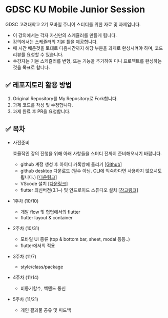 # GDSC KU Mobile Junior Session
GDSC 고려대학교 2기 모바일 주니어 스터디를 위한 자료 및 과제입니다. 
- 이 강의에서는 각자 자신만의 스케쥴러를 만들게 됩니다.
- 강의에서는 스케쥴러의 기본 틀을 제공합니다.
- 매 시간 배운것을 토대로 다음시간까지 해당 부분을 과제로 완성시켜야 하며, 코드 리뷰를 요청할 수 있습니다.
- 수강자는 기본 스케쥴러를 변형, 또는 기능을 추가하여 미니 프로젝트를 완성하는 것을 목표로 합니다.


## ✅ 레포지토리 활용 방법
1. Original Repository를 My Repository로 Fork합니다.
2. 과제 코드를 작성 및 수정합니다.
3. 과제 완료 후 PR을 요청합니다.

## ✅ 목차
- 사전준비
    
    효율적인 강의 진행을 위해 아래 사항들을 스터디 전까지 준비해오시기 바랍니다.
    
    - github 계정 생성  후 아이디 카톡방에 올리기 [[Github]](https://github.com/)
    - github desktop 다운로드 (필수 아님. CLI에 익숙하다면 사용하지 않으셔도 됩니다.)  [[다운링크]](https://www.gitkraken.com/download?utm_feeditemid=&utm_device=c&utm_term=github%20desktop&utm_campaign=GK+Git+GUI+-+Search+(EN)&utm_source=google&utm_medium=ppc&hsa_acc=1130375851&hsa_cam=16494687813&hsa_grp=137186573514&hsa_ad=665015826878&hsa_src=g&hsa_tgt=kwd-302280498377&hsa_kw=github%20desktop&hsa_mt=b&hsa_net=adwords&hsa_ver=3&gclid=CjwKCAjw4P6oBhBsEiwAKYVkq6RkpRAmiSM49XNIdupo-wN8D1caMFwn7CuP17BA2-dKy8aJ1wsheBoCdpQQAvD_BwE)
    - VScode 설치 [[다운링크]](https://code.visualstudio.com/download)
    - flutter 최신버전(3.1~) 및 안드로이드 스튜디오 설치 [[참고링크]](https://mjn5027.tistory.com/114)
- 1주차 (10/10)
  - 개발 flow 및 협업에서의 flutter
  - flutter layout & container

- 2주차 (10/31)
  - 모바일 UI 종류 (top & bottom bar, sheet, modal 등등..)
  - flutter에서의 적용

- 3주차 (11/7)
  - style/class/package

- 4주차 (11/14)
  - 비동기함수, 백엔드 통신

- 5주차 (11/21)
  - 개인 결과물 공유 및 피드백

